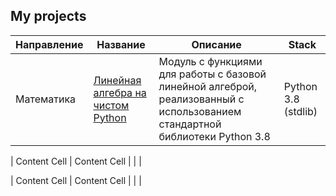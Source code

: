 ## My projects

| Направление  | Название | Описание | Stack|
| ------------- | ------------- | ------------- | ------------- |
| Математика  | [Линейная алгебра на чистом Python](/pure_python_linear_algebra) | Модуль с функциями для работы с базовой линейной алгеброй, реализованный с использованием стандартной библиотеки Python 3.8 | Python 3.8 (stdlib) |

| Content Cell  | Content Cell  | | |

| Content Cell  | Content Cell  | | |